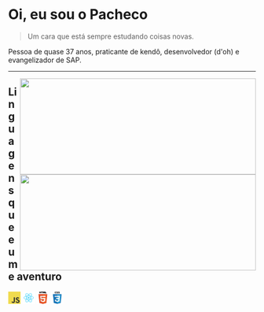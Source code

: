 # Oi, eu sou o Pacheco

> Um cara que está sempre estudando coisas novas.

Pessoa de quase 37 anos, praticante de kendô, desenvolvedor (d'oh) e evangelizador de SAP.

---

<img width="480px" height="195px" align="right" src="https://github-readme-stats.vercel.app/api?username=pacheco7&show_icons=true" />
<img width="480px" height="195px" align="right" src="https://github-readme-stats.vercel.app/api/top-langs/?username=pacheco7&hide=html&layout=compact&theme=buefy" />

## Linguagens que eu me aventuro

<code><img height="25" src="https://raw.githubusercontent.com/github/explore/80688e429a7d4ef2fca1e82350fe8e3517d3494d/topics/javascript/javascript.png"></code>
<code><img height="25" src="https://raw.githubusercontent.com/github/explore/80688e429a7d4ef2fca1e82350fe8e3517d3494d/topics/react/react.png"></code>
<code><img height="25" src="https://raw.githubusercontent.com/github/explore/80688e429a7d4ef2fca1e82350fe8e3517d3494d/topics/html/html.png"></code>
<code><img height="25" src="https://raw.githubusercontent.com/github/explore/80688e429a7d4ef2fca1e82350fe8e3517d3494d/topics/css/css.png"></code>
